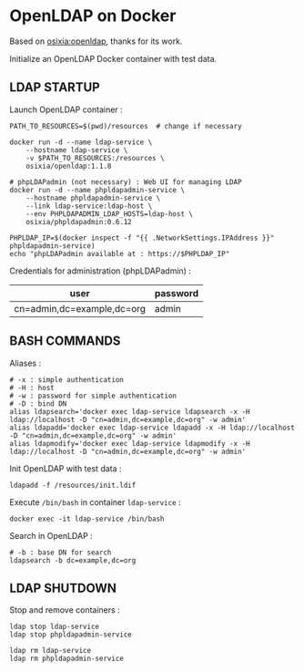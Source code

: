 # OpenLDAP on Docker

Based on [osixia:openldap](https://github.com/osixia/docker-openldap), thanks for its work.

Initialize an OpenLDAP Docker container with test data.

## LDAP STARTUP

Launch OpenLDAP container :

    PATH_TO_RESOURCES=$(pwd)/resources  # change if necessary

    docker run -d --name ldap-service \
        --hostname ldap-service \
        -v $PATH_TO_RESOURCES:/resources \
        osixia/openldap:1.1.8

    # phpLDAPadmin (not necessary) : Web UI for managing LDAP
    docker run -d --name phpldapadmin-service \
        --hostname phpldapadmin-service \
        --link ldap-service:ldap-host \
        --env PHPLDAPADMIN_LDAP_HOSTS=ldap-host \
        osixia/phpldapadmin:0.6.12

    PHPLDAP_IP=$(docker inspect -f "{{ .NetworkSettings.IPAddress }}" phpldapadmin-service)
    echo "phpLDAPadmin available at : https://$PHPLDAP_IP"

Credentials for administration (phpLDAPadmin) :

| user                       | password |
|----------------------------|----------|
| cn=admin,dc=example,dc=org | admin    |

## BASH COMMANDS

Aliases :

    # -x : simple authentication
    # -H : host
    # -w : password for simple authentication
    # -D : bind DN
    alias ldapsearch='docker exec ldap-service ldapsearch -x -H ldap://localhost -D "cn=admin,dc=example,dc=org" -w admin'
    alias ldapadd='docker exec ldap-service ldapadd -x -H ldap://localhost -D "cn=admin,dc=example,dc=org" -w admin'
    alias ldapmodify='docker exec ldap-service ldapmodify -x -H ldap://localhost -D "cn=admin,dc=example,dc=org" -w admin'

Init OpenLDAP with test data :

    ldapadd -f /resources/init.ldif

Execute `/bin/bash` in container `ldap-service` :

    docker exec -it ldap-service /bin/bash

Search in OpenLDAP :

    # -b : base DN for search
    ldapsearch -b dc=example,dc=org

## LDAP SHUTDOWN

Stop and remove containers :

    ldap stop ldap-service
    ldap stop phpldapadmin-service

    ldap rm ldap-service
    ldap rm phpldapadmin-service
